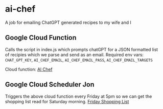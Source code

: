 # ai-chef
A job for emailing ChatGPT generated recipes to my wife and I 

## Google Cloud Function
Calls the script in index.js which prompts chatGPT for a JSON formatted list of recipies which we parse and send as an email. 
Required env vars: `CHAT_GPT_KEY`, `AI_CHEF_EMAIL`, `AI_CHEF_EMAIL_PASS`, `AI_CHEF_EMAIL_TARGETS`

Cloud function: [AI Chef](https://console.cloud.google.com/functions/details/us-central1/function-1?env=gen1&project=ai-chef-385301)


## Google Cloud Scheduler Jon
Triggers the above cloud function every Friday at 5pm so we can get the shopping list read for Saturday morning.
[Friday Shopping List](https://console.cloud.google.com/cloudscheduler/jobs/edit/us-central1/friday-shopping-list?project=ai-chef-385301)

